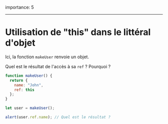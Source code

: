 importance: 5

---

# Utilisation de "this" dans le littéral d'objet

Ici, la fonction `makeUser` renvoie un objet.

Quel est le résultat de l'accès à sa `ref` ? Pourquoi ?

```js
function makeUser() {
  return {
    name: "John",
    ref: this
  };
}

let user = makeUser();

alert(user.ref.name); // Quel est le résultat ?
```